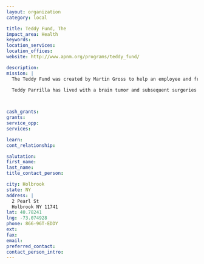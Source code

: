 ```yaml
---
layout: organization
category: local

title: Teddy Fund, The
impact_area: Health
keywords: 
location_services: 
location_offices: 
website: http://www.apnm.org/programs/teddy_fund/

description: 
mission: |
  The Teddy Fund was created by Martin Gross to help an employee and friend of 12 years, Stacey Parrilla and her family's enormous financial needs to provide the critical care for their son, Teddy, after losing hospitalization insurance coverage in August, for the remainder of 2005. Marty Gross and his deticated team Teri Rachuta and Robert (Butch) Miller work very hard to make each event better then before and want to see The Teddy Fund a great success.

  Teddy Parrilla has lived with a brain tumor and subsequent surgeries since birth. After 15 years of Teddy being treated and his first brain surgery at 18 months old, the insurance coverage had run out for 2005. Teddy needs to be in the hospital right now. He needs those facilities today.

  

cash_grants: 
grants: 
service_opp: 
services: 

learn: 
cont_relationship: 

salutation: 
first_name: 
last_name: 
title_contact_person: 

city: Holbrook
state: NY
address: |
  2 Pearl St  
  Holbrook NY 11741
lat: 40.78241
lng: -73.074928
phone: 866-96T-EDDY
ext: 
fax: 
email: 
preferred_contact: 
contact_person_intro: 
---
```

